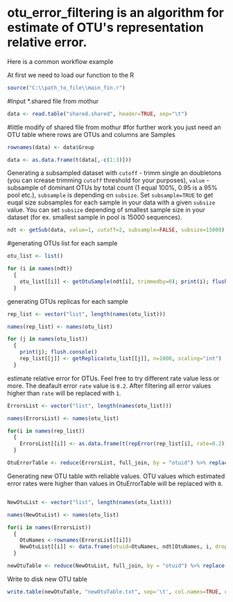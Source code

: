 # otu_error_filtering is an algorithm for estimate of OTU's representation relative error. 
Here is a common workflow example

At first we need to load our function to the R

```R
source("C:\\path_to_file\\main_fin.r")
```

#Input *.shared file from mothur

```R
data <- read.table("shared.shared", header=TRUE, sep="\t")
```

#little modify of shared file from mothur
#for further work you just need an OTU table where rows are OTUs and columns are Samples

```R
rownames(data) <- data$Group

data <- as.data.frame(t(data[,-c(1:3)]))
```

Generating a subsampled dataset with `cutoff` - trimm single an doubletons (you can icrease trimming `cutoff` threshold for your purposes), `value` - subsample of dominant OTUs by total count (1 equal 100%, 0.95 is a 95% pool etc.), `subsample` is depending on `subsize`. Set `subsample=TRUE` to get euqal size subsamples for each sample in your data with a given `subsize` value. You can set `subsize` depending of smallest sample size in your dataset (for ex. smallest sample in pool is 15000 sequences).

```R
ndt <- getSub(data, value=1, cutoff=2, subsample=FALSE, subsize=15000)
```

#generating OTUs list for each sample

```R
otu_list <- list()

for (i in names(ndt))
  {
    otu_list[[i]] <- getOtuSample(ndt[i], trimmedby=0); print(i); flush.console()
  }
```

generating OTUs replicas for each sample

```R
rep_list <- vector("list", length(names(otu_list)))

names(rep_list) <- names(otu_list)

for (j in names(otu_list))
  {  
    print(j); flush.console()
    rep_list[[j]] <- getReplica(otu_list[[j]], n=1000, scaling="int")
  }
```

estimate relative error for OTUs. Feel free to try different rate value less or more. The deafault error `rate` value is `0.2`.
After filtering all error values higher than `rate` will be replaced with `1`.

```R
ErrorsList <- vector("list", length(names(otu_list)))

names(ErrorsList) <- names(otu_list)

for(i in names(rep_list))
  {
    ErrorsList[[i]] <- as.data.frame(t(repError(rep_list[i], rate=0.2)))
  }

OtuErrorTable <- reduce(ErrorsList, full_join, by = "otuid") %>% replace(., is.na(.), 1);
```

Generating new OTU table with reliable values. OTU values which estimated error rates were higher than values in OtuErrorTable will be replaced with `0`.

```R

NewOtuList <- vector("list", length(names(otu_list)))

names(NewOtuList) <- names(otu_list)

for(i in names(ErrorsList))
  {
    OtuNames <-rownames(ErrorsList[[i]])
    NewOtuList[[i]] <- data.frame(otuid=OtuNames, ndt[OtuNames, i, drop=FALSE])
  }

newOtuTable <- reduce(NewOtuList, full_join, by = "otuid") %>% replace(., is.na(.), 0);

```

Write to disk new OTU table

```R
write.table(newOtuTable, "newOtuTable.txt", sep='\t', col.names=TRUE, quote=FALSE)
```

